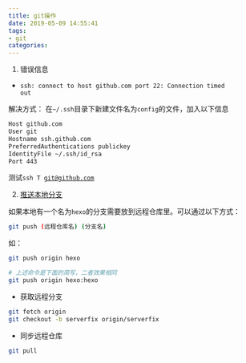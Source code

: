 ```yaml
---
title: git操作
date: 2019-05-09 14:55:41
tags:
- git
categories:
---
```


1. 错误信息

- <code>ssh: connect to host github.com port 22: Connection timed out</code>

解决方式：
在<code>~/.ssh</code>目录下新建文件名为<code>config</code>的文件，加入以下信息

```sh
Host github.com
User git
Hostname ssh.github.com
PreferredAuthentications publickey
IdentityFile ~/.ssh/id_rsa
Port 443
```
测试<code>ssh T git@github.com</code>


2. [推送本地分支](https://git-scm.com/book/zh/v1/Git-%E5%88%86%E6%94%AF-%E8%BF%9C%E7%A8%8B%E5%88%86%E6%94%AF)

如果本地有一个名为<code>hexo</code>的分支需要放到远程仓库里。可以通过以下方式：
```sh
git push (远程仓库名) (分支名)
```
如：
```sh
git push origin hexo

# 上述命令是下面的简写，二者效果相同
git push origin hexo:hexo
```
- 获取远程分支
```sh
git fetch origin
git checkout -b serverfix origin/serverfix
```

- 同步远程仓库
```sh
git pull
```